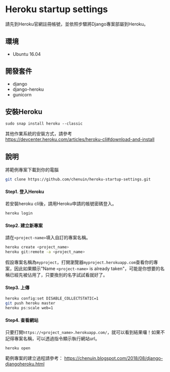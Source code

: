 # Heroku startup settings
請先到Heroku官網註冊帳號，並依照步驟將Django專案部屬到Heroku。

## 環境
- Ubuntu 16.04

## 開發套件
- django
- django-heroku
- gunicorn

## 安裝Heroku
```
sudo snap install heroku --classic
```
其他作業系統的安裝方式，請參考
https://devcenter.heroku.com/articles/heroku-cli#download-and-install



## 說明
將範例專案下載到你的電腦
```sh
git clone https://github.com/chenuin/heroku-startup-settings.git
```


#### Step1. 登入Heroku
若安裝heroku cli後，請用Heroku申請的帳號密碼登入。
```sh
heroku login
```


#### Step2. 建立新專案
請在`<project-name>`填入自訂的專案名稱。
```sh
heroku create <project_name>
heroku git:remote -a <project_name>
```
假設專案名稱為`myproject`，打開瀏覽器`myproject.herokuapp.com`查看你的專案，因此如果顯示"Name `<project-name>` is already taken"，可能是你想要的名稱已經先被佔用了，只要換別的名字試試看就好了。


#### Step3. 上傳
```sh
heroku config:set DISABLE_COLLECTSTATIC=1
git push heroku master
heroku ps:scale web=1
```


#### Step4. 查看網站
只要打開`https://<project_name>.herokuapp.com/`，就可以看到結果囉！如果不記得專案名稱，可以透過指令顯示執行網站url。
```
heroku open
```
範例專案的建立過程請參考：
https://chenuin.blogspot.com/2018/08/django-djangoheroku.html


